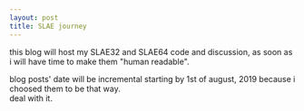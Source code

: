 ```yaml
---
layout: post
title: SLAE journey
---
```


this blog will host my SLAE32 and SLAE64 code and discussion, as soon as
i will have time to make them "human readable".

blog posts' date will be incremental starting by 1st of august, 2019
because i choosed them to be that way.  
deal with it.
